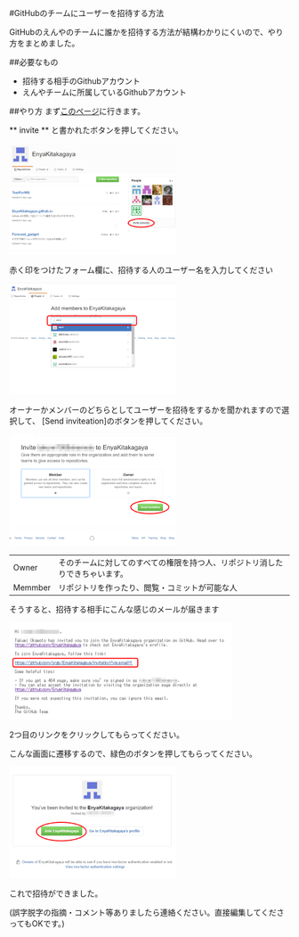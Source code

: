 #GitHubのチームにユーザーを招待する方法

GitHubのえんやのチームに誰かを招待する方法が結構わかりにくいので、やり方をまとめました。


##必要なもの
- 招待する相手のGithubアカウント
- えんやチームに所属しているGithubアカウント

##やり方
まず[このページ](https://github.com/EnyaKitakagaya)に行きます。

 ** invite ** と書かれたボタンを押してください。

[ ![invite](imgs_how2invite/1.png)](imgs_how2invite/origin/1.png)

赤く印をつけたフォーム欄に、招待する人のユーザー名を入力してください

[ ![input name ](imgs_how2invite/2.png)](imgs_how2invite/origin/2.png)

オーナーかメンバーのどちらとしてユーザーを招待をするかを聞かれますので選択して、
[Send inviteation]のボタンを押してください。

[ ![input name ](imgs_how2invite/3.png)](imgs_how2invite/origin/3.png)

|  |  |
| ------ | ------ |
| Owner | そのチームに対してのすべての権限を持つ人、リポジトリ消したりできちゃいます。|
| Memmber | リポジトリを作ったり、閲覧・コミットが可能な人 |

そうすると、招待する相手にこんな感じのメールが届きます

[ ![input name ](imgs_how2invite/4.png)](imgs_how2invite/origin/4.png)

2つ目のリンクをクリックしてもらってください。

こんな画面に遷移するので、緑色のボタンを押してもらってください。

[ ![input name ](imgs_how2invite/5.png)](imgs_how2invite/origin/5.png)

これで招待ができました。




(誤字脱字の指摘・コメント等ありましたら連絡ください。直接編集してくださってもOKです。)

